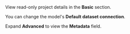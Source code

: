View read-only project details in the **Basic** section.

You can change the model's **Default dataset connection**.

Expand **Advanced** to view the **Metadata** field.

